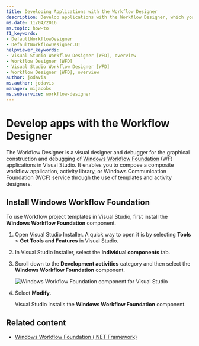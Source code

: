 ```yaml
---
title: Developing Applications with the Workflow Designer
description: Develop applications with the Workflow Designer, which you can use for the graphical construction and debugging of applications in Visual Studio.
ms.date: 11/04/2016
ms.topic: how-to
f1_keywords:
- DefaultWorkflowDesigner
- DefaultWorkflowDesigner.UI
helpviewer_keywords:
- Visual Studio Workflow Designer [WFD], overview
- Workflow Designer [WFD]
- Visual Studio Workflow Designer [WFD]
- Workflow Designer [WFD], overview
author: jodavis
ms.author: jodavis
manager: mijacobs
ms.subservice: workflow-designer
---
```

# Develop apps with the Workflow Designer

The Workflow Designer is a visual designer and debugger for the graphical construction and debugging of [Windows Workflow Foundation](/dotnet/framework/windows-workflow-foundation/index) (WF) applications in Visual Studio. It enables you to compose a composite workflow application, activity library, or Windows Communication Foundation (WCF) service through the use of templates and activity designers.

## Install Windows Workflow Foundation

To use Workflow project templates in Visual Studio, first install the **Windows Workflow Foundation** component.

1. Open Visual Studio Installer. A quick way to open it is by selecting **Tools** > **Get Tools and Features** in Visual Studio.

1. In Visual Studio Installer, select the **Individual components** tab.

1. Scroll down to the **Development activities** category and then select the **Windows Workflow Foundation** component.

   ![Windows Workflow Foundation component for Visual Studio](media/windows-workflow-foundation-component.png)

1. Select **Modify**.

   Visual Studio installs the **Windows Workflow Foundation** component.

## Related content

- [Windows Workflow Foundation (.NET Framework)](/dotnet/framework/windows-workflow-foundation/index)
